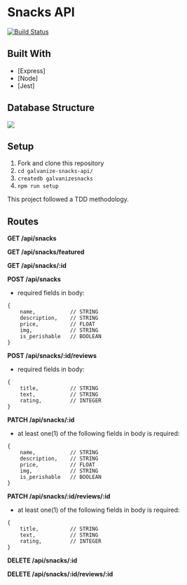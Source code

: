# Snacks API

[![Build Status](https://travis-ci.org/nsemmler/snacks-api.svg?branch=master)](https://travis-ci.org/nsemmler/snacks-api)

## Built With

* [Express]
* [Node]
* [Jest]

## Database Structure

![](./images/Snacks-ERD.png)

## Setup
1. Fork and clone this repository
1. `cd galvanize-snacks-api/`
1. `createdb galvanizesnacks`
1. `npm run setup`

This project followed a TDD methodology.

## Routes

**GET /api/snacks**

**GET /api/snacks/featured**

**GET /api/snacks/:id**

**POST /api/snacks**
- required fields in body:
```
{
    name,           // STRING
    description,    // STRING
    price,          // FLOAT
    img,            // STRING
    is_perishable   // BOOLEAN
}
```

**POST /api/snacks/:id/reviews**
- required fields in body:
```
{
    title,          // STRING
    text,           // STRING
    rating,         // INTEGER
}
```

**PATCH /api/snacks/:id**
- at least one(1) of the following fields in body is required:
```
{
    name,           // STRING
    description,    // STRING
    price,          // FLOAT
    img,            // STRING
    is_perishable   // BOOLEAN
}
```

**PATCH /api/snacks/:id/reviews/:id**
- at least one(1) of the following fields in body is required:
```
{
    title,          // STRING
    text,           // STRING
    rating,         // INTEGER
}
```

**DELETE /api/snacks/:id**

**DELETE /api/snacks/:id/reviews/:id**
